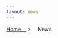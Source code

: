 ```yaml
---
layout: news
---
```

[comment]: # (The recent news can be edited in the file: /_includes/news_recent.md)
[comment]: # (The archived news can be edited in the file: /_includes/news_archive.md)

<div>
<a href="/">Home&emsp;</a>
<span class="tic"> &gt;&emsp; </span>
News
</div>
